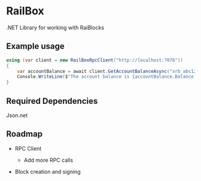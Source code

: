# RailBox
.NET Library for working with RaiBlocks

Example usage
----
```c#
using (var client = new RailBoxRpcClient("http://localhost:7076"))
{
    var accountBalance = await client.GetAccountBalanceAsync("xrb_abc123abc123abc123...");  
    Console.WriteLine($"The account balance is {accountBalance.Balance.ToString(RaiAmountBase.Mxrb)} Mxrb");
}
```


Required Dependencies
----
Json.net


Roadmap
----
* RPC Client
  * Add more RPC calls
  
* Block creation and signing
